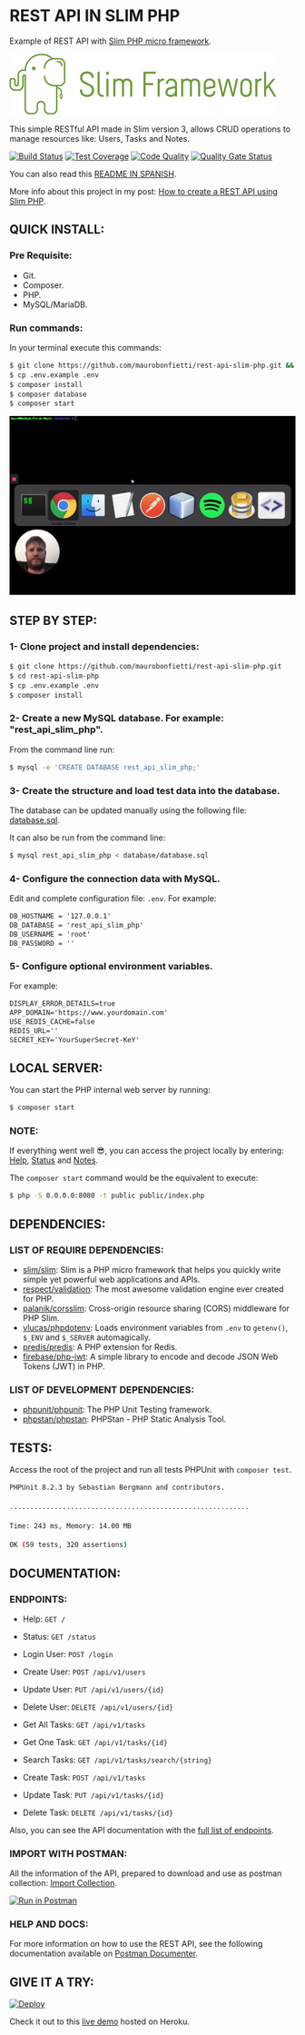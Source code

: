 # REST API IN SLIM PHP

Example of REST API with [Slim PHP micro framework](http://www.slimframework.com).

![alt text](extras/img/slim-logo.png "Slim PHP micro framework")

This simple RESTful API made in Slim version 3, allows CRUD operations to manage resources like: Users, Tasks and Notes.

[![Build Status](https://travis-ci.org/maurobonfietti/rest-api-slim-php.svg?branch=master)](https://travis-ci.org/maurobonfietti/rest-api-slim-php)
[![Test Coverage](https://codeclimate.com/github/maurobonfietti/api-rest-slimphp/badges/coverage.svg)](https://codeclimate.com/github/maurobonfietti/api-rest-slimphp/coverage)
[![Code Quality](https://scrutinizer-ci.com/g/maurobonfietti/api-rest-slimphp/badges/quality-score.png?b=master)](https://scrutinizer-ci.com/g/maurobonfietti/api-rest-slimphp/?branch=master)
[![Quality Gate Status](https://sonarcloud.io/api/project_badges/measure?project=maurobonfietti_rest-api-slim-php&metric=alert_status)](https://sonarcloud.io/dashboard?id=maurobonfietti_rest-api-slim-php)

You can also read this [README IN SPANISH](README_SPANISH.md).

More info about this project in my post: [How to create a REST API using Slim PHP](https://maurobonfietti.github.io/2019-06-03-rest-api-slim-php/).


## QUICK INSTALL:

### Pre Requisite:

- Git.
- Composer.
- PHP.
- MySQL/MariaDB.

### Run commands:

In your terminal execute this commands:

```bash
$ git clone https://github.com/maurobonfietti/rest-api-slim-php.git && cd rest-api-slim-php
$ cp .env.example .env
$ composer install
$ composer database
$ composer start
```

[![How to install](extras/img/how-to-install-2.gif)](https://youtu.be/xQfTcKbD7NI)


## STEP BY STEP:

### 1- Clone project and install dependencies:

```bash
$ git clone https://github.com/maurobonfietti/rest-api-slim-php.git
$ cd rest-api-slim-php
$ cp .env.example .env
$ composer install
```


### 2- Create a new MySQL database. For example: "rest_api_slim_php".

From the command line run:

```bash
$ mysql -e 'CREATE DATABASE rest_api_slim_php;'
```


### 3- Create the structure and load test data into the database.

The database can be updated manually using the following file: [database.sql](database/database.sql).

It can also be run from the command line:

```bash
$ mysql rest_api_slim_php < database/database.sql
```


### 4- Configure the connection data with MySQL.

Edit and complete configuration file: `.env`. For example:

```
DB_HOSTNAME = '127.0.0.1'
DB_DATABASE = 'rest_api_slim_php'
DB_USERNAME = 'root'
DB_PASSWORD = ''
```


### 5- Configure optional environment variables.

For example:

```
DISPLAY_ERROR_DETAILS=true
APP_DOMAIN='https://www.yourdomain.com'
USE_REDIS_CACHE=false
REDIS_URL=''
SECRET_KEY='YourSuperSecret-KeY'
```


## LOCAL SERVER:

You can start the PHP internal web server by running:

```bash
$ composer start
```


### NOTE:

If everything went well :sunglasses:, you can access the project locally by entering:
[Help](http://localhost:8080), 
[Status](http://localhost:8080/status) and
[Notes](http://localhost:8080/api/v1/notes).

The `composer start` command would be the equivalent to execute:

```bash
$ php -S 0.0.0.0:8080 -t public public/index.php
```


## DEPENDENCIES:

### LIST OF REQUIRE DEPENDENCIES:

- [slim/slim](https://github.com/slimphp/Slim): Slim is a PHP micro framework that helps you quickly write simple yet powerful web applications and APIs.
- [respect/validation](https://github.com/Respect/Validation): The most awesome validation engine ever created for PHP.
- [palanik/corsslim](https://github.com/palanik/CorsSlim): Cross-origin resource sharing (CORS) middleware for PHP Slim.
- [vlucas/phpdotenv](https://github.com/vlucas/phpdotenv): Loads environment variables from `.env` to `getenv()`, `$_ENV` and `$_SERVER` automagically.
- [predis/predis](https://github.com/phpredis/phpredis): A PHP extension for Redis.
- [firebase/php-jwt](https://github.com/firebase/php-jwt): A simple library to encode and decode JSON Web Tokens (JWT) in PHP.

### LIST OF DEVELOPMENT DEPENDENCIES:

- [phpunit/phpunit](https://github.com/sebastianbergmann/phpunit): The PHP Unit Testing framework.
- [phpstan/phpstan](https://github.com/phpstan/phpstan): PHPStan - PHP Static Analysis Tool.


## TESTS:

Access the root of the project and run all tests PHPUnit with `composer test`.

```bash
PHPUnit 8.2.3 by Sebastian Bergmann and contributors.

...........................................................                                                                                                            59 / 59 (100%)

Time: 243 ms, Memory: 14.00 MB

OK (59 tests, 320 assertions)
```


## DOCUMENTATION:

### ENDPOINTS:

- Help: `GET /`

- Status: `GET /status`

- Login User: `POST /login`

- Create User: `POST /api/v1/users`

- Update User: `PUT /api/v1/users/{id}`

- Delete User: `DELETE /api/v1/users/{id}`

- Get All Tasks: `GET /api/v1/tasks`

- Get One Task: `GET /api/v1/tasks/{id}`

- Search Tasks: `GET /api/v1/tasks/search/{string}`

- Create Task: `POST /api/v1/tasks`

- Update Task: `PUT /api/v1/tasks/{id}`

- Delete Task: `DELETE /api/v1/tasks/{id}`

Also, you can see the API documentation with the [full list of endpoints](extras/docs/endpoints.md).


### IMPORT WITH POSTMAN:

All the information of the API, prepared to download and use as postman collection: [Import Collection](https://www.getpostman.com/collections/b8493a923ab81ef53ebb).

[![Run in Postman](https://run.pstmn.io/button.svg)](https://app.getpostman.com/run-collection/b8493a923ab81ef53ebb)


### HELP AND DOCS:

For more information on how to use the REST API, see the following documentation available on [Postman Documenter](https://documenter.getpostman.com/view/1915278/RztfwByr).


## GIVE IT A TRY:

[![Deploy](https://www.herokucdn.com/deploy/button.svg)](https://heroku.com/deploy)

Check it out to this [live demo](http://bit.ly/2DdwKkd) hosted on Heroku.
